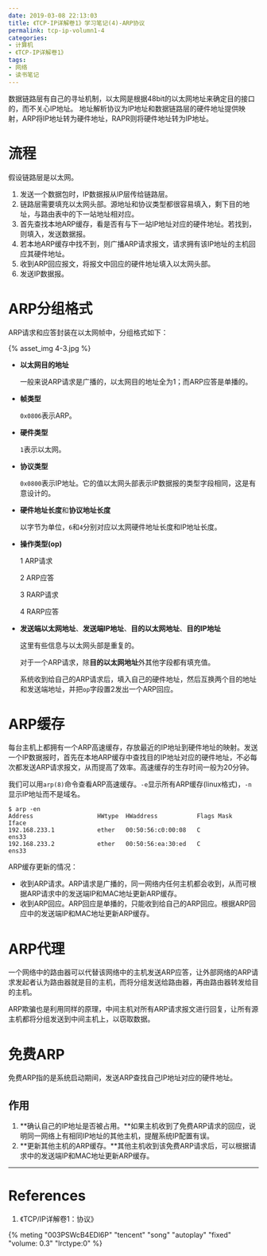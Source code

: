 ```yaml
---
date: 2019-03-08 22:13:03
title: 《TCP-IP详解卷1》学习笔记(4)-ARP协议
permalink: tcp-ip-volumn1-4
categories:
- 计算机
- 《TCP-IP详解卷1》
tags:
- 网络
- 读书笔记
---
```


数据链路层有自己的寻址机制，以太网是根据48bit的以太网地址来确定目的接口的，而不关心IP地址。
地址解析协议为IP地址和数据链路层的硬件地址提供映射，ARP将IP地址转为硬件地址，RAPR则将硬件地址转为IP地址。

<!--more-->

# 流程

假设链路层是以太网。

1. 发送一个数据包时，IP数据报从IP层传给链路层。
2. 链路层需要填充以太网头部。源地址和协议类型都很容易填入，剩下目的地址，与路由表中的下一站地址相对应。
3. 首先查找本地ARP缓存，看是否有与下一站IP地址对应的硬件地址。若找到，则填入，发送数据报。
4. 若本地ARP缓存中找不到，则广播ARP请求报文，请求拥有该IP地址的主机回应其硬件地址。
5. 收到ARP回应报文，将报文中回应的硬件地址填入以太网头部。
6. 发送IP数据报。

# ARP分组格式

ARP请求和应答封装在以太网帧中，分组格式如下：

{% asset_img 4-3.jpg %}

- **以太网目的地址**

  一般来说ARP请求是广播的，以太网目的地址全为1；而ARP应答是单播的。

- **帧类型**

  `0x0806`表示ARP。

- **硬件类型**

  `1`表示以太网。

- **协议类型**

  `0x0800`表示IP地址。它的值以太网头部表示IP数据报的类型字段相同，这是有意设计的。

- **硬件地址长度**和**协议地址长度**

  以字节为单位，`6`和`4`分别对应以太网硬件地址长度和IP地址长度。

- **操作类型(op)**

  1	ARP请求

  2	ARP应答

  3	RARP请求

  4	RARP应答

- **发送端以太网地址**、**发送端IP地址**、**目的以太网地址**、**目的IP地址**

  这里有些信息与以太网头部是重复的。

  对于一个ARP请求，除**目的以太网地址**外其他字段都有填充值。

  系统收到给自己的ARP请求后，填入自己的硬件地址，然后互换两个目的地址和发送端地址，并把`op`字段置2发出一个ARP回应。

# ARP缓存

每台主机上都拥有一个ARP高速缓存，存放最近的IP地址到硬件地址的映射。发送一个IP数据报时，首先在本地ARP缓存中查找目的IP地址对应的硬件地址，不必每次都发送ARP请求报文，从而提高了效率。高速缓存的生存时间一般为20分钟。

我们可以用`arp(8)`命令查看ARP高速缓存。`-e`显示所有ARP缓存(linux格式)，`-n`显示IP地址而不是域名。

```shell
$ arp -en
Address                  HWtype  HWaddress           Flags Mask            Iface
192.168.233.1            ether   00:50:56:c0:00:08   C                     ens33
192.168.233.2            ether   00:50:56:ea:30:ed   C                     ens33
```

ARP缓存更新的情况：

- 收到ARP请求。ARP请求是广播的，同一网络内任何主机都会收到，从而可根据ARP请求中的发送端IP和MAC地址更新ARP缓存。
- 收到ARP回应。ARP回应是单播的，只能收到给自己的ARP回应。根据ARP回应中的发送端IP和MAC地址更新ARP缓存。

# ARP代理

一个网络中的路由器可以代替该网络中的主机发送ARP应答，让外部网络的ARP请求发起者认为路由器就是目的主机，而将分组发送给路由器，再由路由器转发给目的主机。

ARP欺骗也是利用同样的原理，中间主机对所有ARP请求报文进行回复，让所有源主机都将分组发送到中间主机上，以窃取数据。

# 免费ARP

免费ARP指的是系统启动期间，发送ARP查找自己IP地址对应的硬件地址。

## 作用

1. **确认自己的IP地址是否被占用。**如果主机收到了免费ARP请求的回应，说明同一网络上有相同IP地址的其他主机，提醒系统IP配置有误。
2. **更新其他主机的ARP缓存。**其他主机收到该免费ARP请求后，可以根据请求中的发送端IP和MAC地址更新ARP缓存。

------

# References

1. 《TCP/IP详解卷1：协议》

<!--开始懂了-孙燕姿-->
{% meting "003PSWcB4EDl6P" "tencent" "song" "autoplay" "fixed" "volume: 0.3" "lrctype:0" %}

